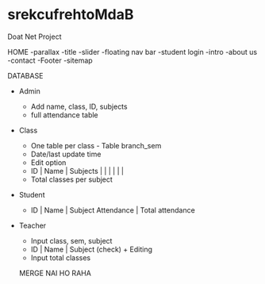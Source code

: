 srekcufrehtoMdaB
================

Doat Net Project

HOME
-parallax
-title
-slider
-floating nav bar
-student login
-intro
-about us
-contact
-Footer
	-sitemap

DATABASE
- Admin
	- Add name, class, ID, subjects
	- full attendance table
- Class
	- One table per class - Table branch_sem
	- Date/last update time
	- Edit option
	- ID | Name | Subjects | | | | | |
	- Total classes per subject
- Student
	- ID | Name | Subject Attendance | Total attendance
- Teacher
	- Input class, sem, subject
	- ID | Name | Subject (check) + Editing
	- Input total classes

	MERGE NAI HO RAHA


